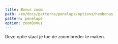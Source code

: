 ```yaml
---
title: Bonus zoom
path: /en/docs/patterns/penelope/options/hembonus
pattern: penelope
option: zoomBonus
---
```


Deze optie staat je toe de zoom breder te maken.